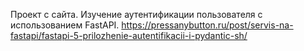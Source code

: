 Проект с сайта. Изучение аутентификации пользователя с использованием FastAPI.
https://pressanybutton.ru/post/servis-na-fastapi/fastapi-5-prilozhenie-autentifikacii-i-pydantic-sh/
